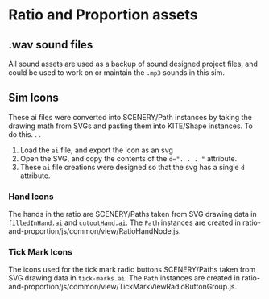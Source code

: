 Ratio and Proportion assets
================

## .wav sound files

All sound assets are used as a backup of sound designed project files, and could be used to work on or maintain
the `.mp3`
sounds in this sim.

## Sim Icons

These ai files were converted into SCENERY/Path instances by taking the drawing math from SVGs and pasting them into
KITE/Shape instances. To do this. . .

1. Load the `ai` file, and export the icon as an svg
2. Open the SVG, and copy the contents of the `d=". . . "` attribute.
3. These `ai` file creations were designed so that the svg has a single `d` attribute.

### Hand Icons

The hands in the ratio are SCENERY/Paths taken from SVG drawing data in `filledInHand.ai` and `cutoutHand.ai`. The
`Path` instances are created in ratio-and-proportion/js/common/view/RatioHandNode.js.

### Tick Mark Icons

The icons used for the tick mark radio buttons SCENERY/Paths taken from SVG drawing data in `tick-marks.ai`.
The `Path` instances are created in ratio-and-proportion/js/common/view/TickMarkViewRadioButtonGroup.js.